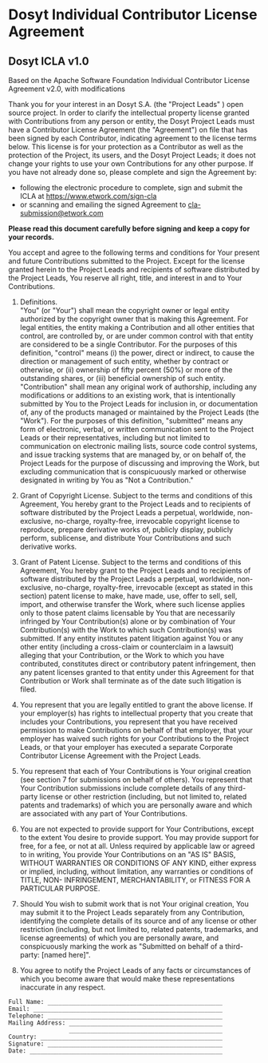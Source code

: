 # Dosyt Individual Contributor License Agreement
## Dosyt ICLA v1.0
Based on the Apache Software Foundation Individual Contributor License Agreement v2.0, with modifications

Thank you for your interest in an Dosyt S.A. (the "Project Leads" ) open source  project.  In order to clarify the intellectual property license granted with Contributions from any person or entity, the Dosyt Project Leads must have a Contributor License Agreement (the "Agreement") on file that has been signed by each Contributor, indicating agreement to the license terms below. This license is for your protection as a Contributor as well as the protection of the Project, its users, and the Dosyt Project Leads; it does not change your rights to use your own Contributions for any other purpose.  If you have not already done so, please complete and sign the Agreement by:

* following the electronic procedure to complete, sign and submit the ICLA at https://www.etwork.com/sign-cla
* or scanning and emailing the signed Agreement to cla-submission@etwork.com

**Please read this document carefully before signing and keep a copy for your records.**

You accept and agree to the following terms and conditions for Your present and future Contributions submitted to the Project. Except for the license granted herein to the Project Leads and recipients of software distributed by the Project Leads, You reserve all right, title, and interest in and to Your Contributions.

1. Definitions.  
"You" (or "Your") shall mean the copyright owner or legal entity authorized by the copyright owner that is making this Agreement. For legal entities, the entity making a Contribution and all other entities that control, are controlled by, or are under common control with that entity are considered to be a single Contributor. For the purposes of this definition, "control" means (i) the power, direct or indirect, to cause the direction or management of such entity, whether by contract or otherwise, or (ii) ownership of fifty percent (50%) or more of the outstanding shares, or (iii) beneficial ownership of such entity.  
"Contribution" shall mean any original work of authorship, including any modifications or additions to an existing work, that is intentionally submitted by You to the Project Leads for inclusion in, or documentation of, any of the products managed or maintained by the Project Leads (the "Work"). For the purposes of this definition, "submitted" means any form of electronic, verbal, or written communication sent to the Project Leads or their representatives, including but not limited to communication on electronic mailing lists, source code control systems, and issue tracking systems that are managed by, or on behalf of, the Project Leads for the purpose of discussing and improving the Work, but excluding communication that is conspicuously marked or otherwise designated in writing by You as "Not a Contribution."

2. Grant of Copyright License. Subject to the terms and conditions of this Agreement, You hereby grant to the Project Leads and to recipients of software distributed by the Project Leads a perpetual, worldwide, non-exclusive, no-charge, royalty-free, irrevocable copyright license to reproduce, prepare derivative works of, publicly display, publicly perform, sublicense, and distribute Your Contributions and such derivative works.


3. Grant of Patent License. Subject to the terms and conditions of this Agreement, You hereby grant to the Project Leads and to recipients of software distributed by the Project Leads a perpetual, worldwide, non-exclusive, no-charge, royalty-free, irrevocable (except as stated in this section) patent license to make, have made, use, offer to sell, sell, import, and otherwise transfer the Work, where such license applies only to those patent claims licensable by You that are necessarily infringed by Your Contribution(s) alone or by combination of Your Contribution(s) with the Work to which such Contribution(s) was submitted. If any entity institutes patent litigation against You or any other entity (including a cross-claim or counterclaim in a lawsuit) alleging that your Contribution, or the Work to which you have contributed, constitutes direct or contributory patent infringement, then any patent licenses granted to that entity under this Agreement for that Contribution or Work shall terminate as of the date such litigation is filed.


4. You represent that you are legally entitled to grant the above license. If your employer(s) has rights to intellectual property that you create that includes your Contributions, you represent that you have received permission to make Contributions on behalf of that employer, that your employer has waived such rights for your Contributions to the Project Leads, or that your employer has executed a separate Corporate Contributor License Agreement with the Project Leads.


5. You represent that each of Your Contributions is Your original creation (see section 7 for submissions on behalf of others). You represent that Your Contribution submissions include complete details of any third-party license or other restriction (including, but not limited to, related patents and trademarks) of which you are personally aware and which are associated with any part of Your Contributions.


6. You are not expected to provide support for Your Contributions, except to the extent You desire to provide support. You may provide support for free, for a fee, or not at all. Unless required by applicable law or agreed to in writing, You provide Your Contributions on an "AS IS" BASIS, WITHOUT WARRANTIES OR CONDITIONS OF ANY KIND, either express or implied, including, without limitation, any warranties or conditions of TITLE, NON- INFRINGEMENT, MERCHANTABILITY, or FITNESS FOR A PARTICULAR PURPOSE.


7. Should You wish to submit work that is not Your original creation, You may submit it to the Project Leads separately from any Contribution, identifying the complete details of its source and of any license or other restriction (including, but not limited to, related patents, trademarks, and license agreements) of which you are personally aware, and conspicuously marking the work as "Submitted on behalf of a third-party: [named here]".

8. You agree to notify the Project Leads of any facts or circumstances of which you become aware that would make these representations inaccurate in any respect.


```
Full Name: _________________________________________________
Email: _____________________________________________________
Telephone: _________________________________________________
Mailing Address: ___________________________________________
                 ___________________________________________
Country: ___________________________________________________
Signature: _________________________________________________
Date: ______________________________________________________
```
